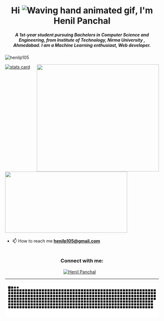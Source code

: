 
<!--### Hi there 👋

**henilp105/henilp105** is a ✨ _special_ ✨ repository because its `README.md` (this file) appears on your GitHub profile.

Here are some ideas to get you started:

- 🔭 I’m currently working on ...
- 🌱 I’m currently learning ...
- 👯 I’m looking to collaborate on ...
- 🤔 I’m looking for help with ...
- 💬 Ask me about ...
- 📫 How to reach me: ...
- 😄 Pronouns: ...
- ⚡ Fun fact: ...
-->

<h1 align="center">Hi <img src="https://raw.githubusercontent.com/nixin72/nixin72/master/wave.gif" 
         alt="Waving hand animated gif"
         height="45"
         width="45" />, I'm Henil Panchal</h1>
<h5 align="center">
A 1st-year student pursuing Bachelors in Computer Science and Engineering, from Institute of Technology, Nirma University , Ahmedabad. I am a Machine Learning enthusiast, Web developer. 
</h5>
<p align="left"> <img src="https://komarev.com/ghpvc/?username=henilp105&label=Profile%20views&color=0e75b6&style=flat" alt="henilp105" /> </p>
<p>
<a align= "center" href="https://github.com/henilp105">
<img alt= "stats card" height="200px" width="400" src="https://github-readme-streak-stats.herokuapp.com/?user=henilp105&theme=radical">
<img align="right" height="350" width="400" src="https://cdn.dribbble.com/users/2238041/screenshots/4763918/working.gif" /> </a>
</p>
<img height="200px" width="400" src="https://github-readme-stats.vercel.app/api?username=henilp105&count_private=true&theme=radical&show_icons=true" />

- 📫 How to reach me **henilp105@gmail.com**
<br><br>


<h3 align="center">Connect with me:</h3>
<p align="center">
<a href="https://www.linkedin.com/in/henil-panchal-9261b4228/" target="blank"><img align="center" src="https://img.icons8.com/cute-clipart/64/000000/linkedin.png" alt="Henil Panchal" height="50" width="50" /></a>&nbsp;&nbsp;&nbsp;&nbsp;
</p>

<hr>

<p align="center">
  <img src="https://github.com/henilp105/henilp105/raw/main/github-contribution-grid-snake.svg" alt="snake"></center>
</p>
